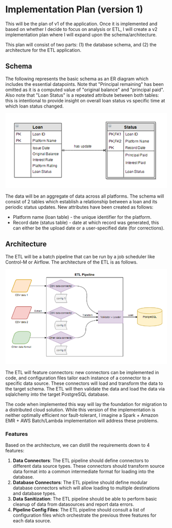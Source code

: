 # Implementation Plan (version 1)

This will be the plan of v1 of the application. Once it is implemented and based on whether I decide to focus on analysis or ETL, I will create a v2 implementation plan where I will expand upon the schema/architecture.

This plan will consist of two parts: (1) the database schema, and (2) the architecture for the ETL application.


## Schema

The following represents the basic schema as an ER diagram which includes the essential datapoints. Note that "Principal remaining" has been omitted as it is a computed value of "original balance" and "principal paid". Also note that "Loan Status" is a repeated attribute between both tables: this is intentional to provide insight on overall loan status vs specific time at which loan status changed.

![Schema](images/schema.png)

The data will be an aggregate of data across all platforms. The schema will consist of 2 tables which establish a relationship between a loan and its periodic status updates.  New attributes have been created as follows:

* Platform name (loan table) - the unique identifier for the platform.
* Record date (status table) - date at which record was generated, this can either be the upload date or a user-specified date (for corrections).


## Architecture

The ETL will be a batch pipeline that can be run by a job scheduler like Control-M or Airflow. The architecture of the ETL is as follows.

![Architecture](images/architecture.png)

The ETL will feature connectors: new connectors can be implemented in code, and configuration files tailor each instance of a connector to a specific data source. These connectors will load and transform the data to the target schema. The ETL will then validate the data and load the data via sqlalchemy into the target PostgreSQL database.

The code when implemented this way will lay the foundation for migration to a distributed cloud solution. While this version of the implementation is neither optimally efficient nor fault-tolerant, I imagine a Spark + Amazon EMR + AWS Batch/Lambda implementation will address these problems.


### Features

Based on the architecture, we can distill the requirements down to 4 features:

1. **Data Connectors**: The ETL pipeline should define connectors to different data source types. These connectors should transform source data format into a common intermediate format for loading into the database.
2. **Database Connectors**: The ETL pipeline should define modular database connectors which will allow loading to multiple destinations and database types.
3. **Data Sanitization**: The ETL pipeline should be able to perform basic cleanup of data from datasources and report data errors.
4. **Pipeline Config Files**: The ETL pipeline should consult a list of configuration files which orchestrate the previous three features for each data source.
